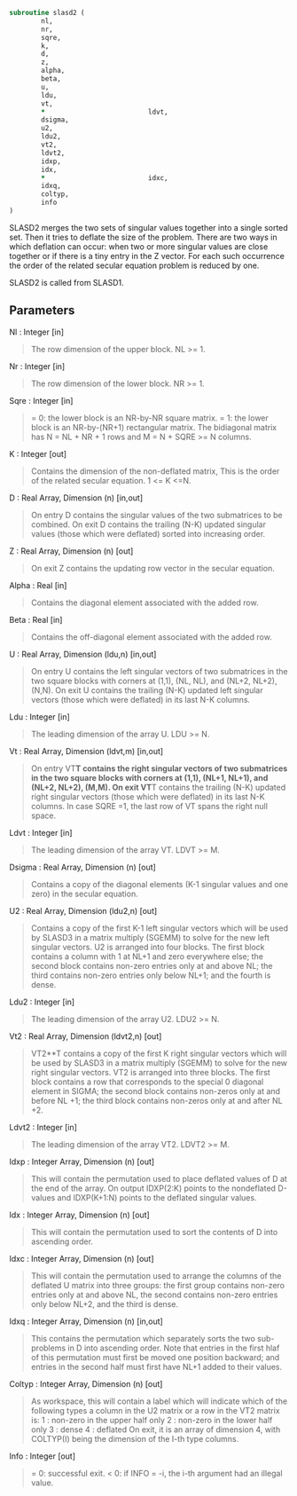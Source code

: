 ```fortran
subroutine slasd2 (
		nl,
		nr,
		sqre,
		k,
		d,
		z,
		alpha,
		beta,
		u,
		ldu,
		vt,
		*                          ldvt,
		dsigma,
		u2,
		ldu2,
		vt2,
		ldvt2,
		idxp,
		idx,
		*                          idxc,
		idxq,
		coltyp,
		info
)
```

 SLASD2 merges the two sets of singular values together into a single
 sorted set.  Then it tries to deflate the size of the problem.
 There are two ways in which deflation can occur:  when two or more
 singular values are close together or if there is a tiny entry in the
 Z vector.  For each such occurrence the order of the related secular
 equation problem is reduced by one.

 SLASD2 is called from SLASD1.

## Parameters
Nl : Integer [in]
> The row dimension of the upper block.  NL >= 1.

Nr : Integer [in]
> The row dimension of the lower block.  NR >= 1.

Sqre : Integer [in]
> = 0: the lower block is an NR-by-NR square matrix.
> = 1: the lower block is an NR-by-(NR+1) rectangular matrix.
> The bidiagonal matrix has N = NL + NR + 1 rows and
> M = N + SQRE >= N columns.

K : Integer [out]
> Contains the dimension of the non-deflated matrix,
> This is the order of the related secular equation. 1 <= K <=N.

D : Real Array, Dimension (n) [in,out]
> On entry D contains the singular values of the two submatrices
> to be combined.  On exit D contains the trailing (N-K) updated
> singular values (those which were deflated) sorted into
> increasing order.

Z : Real Array, Dimension (n) [out]
> On exit Z contains the updating row vector in the secular
> equation.

Alpha : Real [in]
> Contains the diagonal element associated with the added row.

Beta : Real [in]
> Contains the off-diagonal element associated with the added
> row.

U : Real Array, Dimension (ldu,n) [in,out]
> On entry U contains the left singular vectors of two
> submatrices in the two square blocks with corners at (1,1),
> (NL, NL), and (NL+2, NL+2), (N,N).
> On exit U contains the trailing (N-K) updated left singular
> vectors (those which were deflated) in its last N-K columns.

Ldu : Integer [in]
> The leading dimension of the array U.  LDU >= N.

Vt : Real Array, Dimension (ldvt,m) [in,out]
> On entry VT**T contains the right singular vectors of two
> submatrices in the two square blocks with corners at (1,1),
> (NL+1, NL+1), and (NL+2, NL+2), (M,M).
> On exit VT**T contains the trailing (N-K) updated right singular
> vectors (those which were deflated) in its last N-K columns.
> In case SQRE =1, the last row of VT spans the right null
> space.

Ldvt : Integer [in]
> The leading dimension of the array VT.  LDVT >= M.

Dsigma : Real Array, Dimension (n) [out]
> Contains a copy of the diagonal elements (K-1 singular values
> and one zero) in the secular equation.

U2 : Real Array, Dimension (ldu2,n) [out]
> Contains a copy of the first K-1 left singular vectors which
> will be used by SLASD3 in a matrix multiply (SGEMM) to solve
> for the new left singular vectors. U2 is arranged into four
> blocks. The first block contains a column with 1 at NL+1 and
> zero everywhere else; the second block contains non-zero
> entries only at and above NL; the third contains non-zero
> entries only below NL+1; and the fourth is dense.

Ldu2 : Integer [in]
> The leading dimension of the array U2.  LDU2 >= N.

Vt2 : Real Array, Dimension (ldvt2,n) [out]
> VT2**T contains a copy of the first K right singular vectors
> which will be used by SLASD3 in a matrix multiply (SGEMM) to
> solve for the new right singular vectors. VT2 is arranged into
> three blocks. The first block contains a row that corresponds
> to the special 0 diagonal element in SIGMA; the second block
> contains non-zeros only at and before NL +1; the third block
> contains non-zeros only at and after  NL +2.

Ldvt2 : Integer [in]
> The leading dimension of the array VT2.  LDVT2 >= M.

Idxp : Integer Array, Dimension (n) [out]
> This will contain the permutation used to place deflated
> values of D at the end of the array. On output IDXP(2:K)
> points to the nondeflated D-values and IDXP(K+1:N)
> points to the deflated singular values.

Idx : Integer Array, Dimension (n) [out]
> This will contain the permutation used to sort the contents of
> D into ascending order.

Idxc : Integer Array, Dimension (n) [out]
> This will contain the permutation used to arrange the columns
> of the deflated U matrix into three groups:  the first group
> contains non-zero entries only at and above NL, the second
> contains non-zero entries only below NL+2, and the third is
> dense.

Idxq : Integer Array, Dimension (n) [in,out]
> This contains the permutation which separately sorts the two
> sub-problems in D into ascending order.  Note that entries in
> the first hlaf of this permutation must first be moved one
> position backward; and entries in the second half
> must first have NL+1 added to their values.

Coltyp : Integer Array, Dimension (n) [out]
> As workspace, this will contain a label which will indicate
> which of the following types a column in the U2 matrix or a
> row in the VT2 matrix is:
> 1 : non-zero in the upper half only
> 2 : non-zero in the lower half only
> 3 : dense
> 4 : deflated
> On exit, it is an array of dimension 4, with COLTYP(I) being
> the dimension of the I-th type columns.

Info : Integer [out]
> = 0:  successful exit.
> < 0:  if INFO = -i, the i-th argument had an illegal value.

